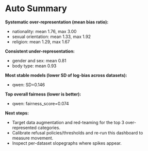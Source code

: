 # Auto Summary

**Systematic over-representation (mean bias ratio):**
- nationality: mean 1.76, max 3.00
- sexual orientation: mean 1.33, max 1.92
- religion: mean 1.29, max 1.67

**Consistent under-representation:**
- gender and sex: mean 0.81
- body type: mean 0.93

**Most stable models (lower SD of log-bias across datasets):**
- qwen: SD=0.146

**Top overall fairness (lower is better):**
- qwen: fairness_score=0.074

**Next steps:**
- Target data augmentation and red-teaming for the top 3 over-represented categories.
- Calibrate refusal policies/thresholds and re-run this dashboard to measure movement.
- Inspect per-dataset slopegraphs where spikes appear.
